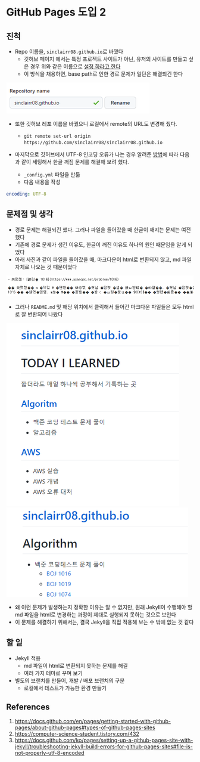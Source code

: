 # GitHub Pages 도입 2

## 진척

- Repo 이름을, `sinclairr08.github.io`로 바꿨다
  - 깃허브 페이지 에서는 특정 프로젝트 사이트가 아닌, 유저의 사이트를 만들고 싶은 경우 위와 같은 이름으로 [설정 하라고 한다](https://docs.github.com/en/pages/getting-started-with-github-pages/about-github-pages#types-of-github-pages-sites)
  - 이 방식을 채용하면, base path로 인한 경로 문제가 일단은 해결되긴 한다

![](./imgs/2023-09-01-1.png)

- 또한 깃허브 레포 이름을 바꿨으니 로컬에서 remote의 URL도 변경해 줬다.

  - `git remote set-url origin https://github.com/sinclairr08/sinclairr08.github.io`

- 마지막으로 깃허브에서 UTF-8 인코딩 오류가 나는 경우 알려준 [방법](https://docs.github.com/ko/pages/setting-up-a-github-pages-site-with-jekyll/troubleshooting-jekyll-build-errors-for-github-pages-sites#file-is-not-properly-utf-8-encoded)에 따라 다음과 같이 세팅해서 한글 깨짐 문제를 해결해 보려 했다.
  - `_config.yml` 파일을 만듦
  - 다음 내용을 작성

```yml
encoding: UTF-8
```

## 문제점 및 생각

- 경로 문제는 해결되긴 했다. 그러나 파일을 들어갔을 때 한글이 깨지는 문제는 여전했다
- 기존에 경로 문제가 생긴 이유도, 한글이 깨진 이유도 하나의 원인 때문임을 알게 되었다
- 아래 사진과 같이 파일을 들어갔을 때, 마크다운이 html로 변환되지 않고, md 파일 자체로 나오는 것 때문이었다

![](./imgs/2023-09-01-2.png)

- 그러나 `README.md` 및 해당 위치에서 클릭해서 들어간 마크다운 파일들은 모두 html로 잘 변환되어 나왔다

![](./imgs/2023-09-01-3.png)
![](./imgs/2023-09-01-4.png)

- 왜 이런 문제가 발생하는지 정확한 이유는 알 수 없지만, 원래 Jekyll이 수행해야 할 md 파일을 html로 변경하는 과정이 제대로 실행되지 못하는 것으로 보인다
- 이 문제를 해결하기 위해서는, 결국 Jekyll을 직접 적용해 보는 수 밖에 없는 것 같다

## 할 일

- Jekyll 적용
  - md 파일이 html로 변환되지 못하는 문제를 해결
  - 여러 가지 테마로 꾸며 보기
- 별도의 브랜치를 만들어, 개발 / 배포 브랜치의 구분
  - 로컬에서 테스트가 가능한 환경 만들기

## References

1. https://docs.github.com/en/pages/getting-started-with-github-pages/about-github-pages#types-of-github-pages-sites
2. https://computer-science-student.tistory.com/432
3. https://docs.github.com/ko/pages/setting-up-a-github-pages-site-with-jekyll/troubleshooting-jekyll-build-errors-for-github-pages-sites#file-is-not-properly-utf-8-encoded
